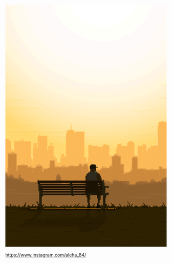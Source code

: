 ![aleha](https://raw.githubusercontent.com/narke/PixelArtCollection/master/A/aleha_84/Sunset.png)

https://www.instagram.com/aleha_84/
